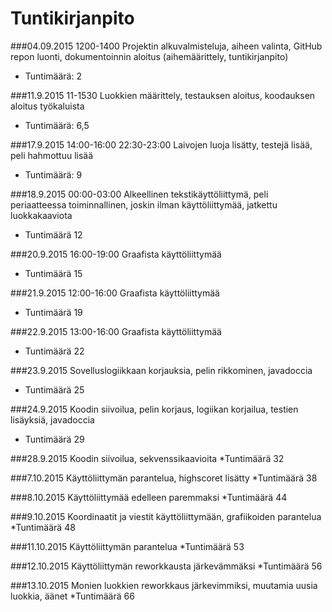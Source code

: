 # Tuntikirjanpito

###04.09.2015 1200-1400
Projektin alkuvalmisteluja, aiheen valinta, GitHub repon luonti, dokumentoinnin aloitus (aihemäärittely, tuntikirjanpito)
* Tuntimäärä: 2

###11.9.2015 11-1530
Luokkien määrittely, testauksen aloitus, koodauksen aloitus työkaluista
* Tuntimäärä: 6,5

###17.9.2015 14:00-16:00 22:30-23:00
Laivojen luoja lisätty, testejä lisää, peli hahmottuu lisää
* Tuntimäärä: 9

###18.9.2015 00:00-03:00
Alkeellinen tekstikäyttöliittymä, peli periaatteessa toiminnallinen, joskin ilman käyttöliittymää, jatkettu luokkakaaviota
* Tuntimäärä 12

###20.9.2015 16:00-19:00
Graafista käyttöliittymää
* Tuntimäärä 15

###21.9.2015 12:00-16:00
Graafista käyttöliittymää
* Tuntimäärä 19

###22.9.2015 13:00-16:00
Graafista käyttöliittymää
* Tuntimäärä 22

###23.9.2015
Sovelluslogiikkaan korjauksia, pelin rikkominen, javadoccia
* Tuntimäärä 25

###24.9.2015 
Koodin siivoilua, pelin korjaus, logiikan korjailua, testien lisäyksiä, javadoccia
* Tuntimäärä 29

###28.9.2015
Koodin siivoilua, sekvenssikaavioita
*Tuntimäärä 32

###7.10.2015
Käyttöliittymän parantelua, highscoret lisätty
*Tuntimäärä 38

###8.10.2015
Käyttöliittymää edelleen paremmaksi
*Tuntimäärä 44

###9.10.2015
Koordinaatit ja viestit käyttöliittymään, grafiikoiden parantelua
*Tuntimäärä 48

###11.10.2015
Käyttöliittymän parantelua
*Tuntimäärä 53

###12.10.2015
Käyttöliittymän reworkkausta järkevämmäksi
*Tuntimäärä 56

###13.10.2015
Monien luokkien reworkkaus järkevimmiksi, muutamia uusia luokkia, äänet
*Tuntimäärä 66
